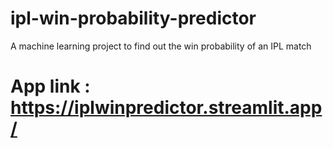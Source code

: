 # ipl-win-probability-predictor
A machine learning project to find out the win probability of an IPL match
# App link : https://iplwinpredictor.streamlit.app/

